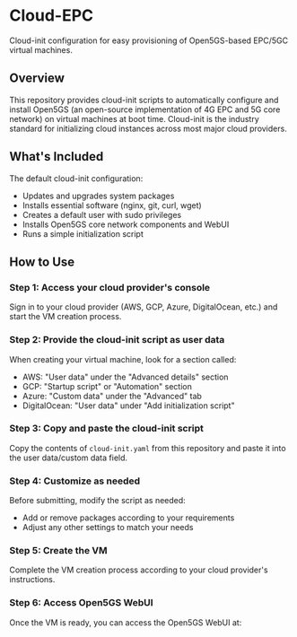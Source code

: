 # Cloud-EPC

Cloud-init configuration for easy provisioning of Open5GS-based EPC/5GC virtual machines.

## Overview

This repository provides cloud-init scripts to automatically configure and install Open5GS (an open-source implementation of 4G EPC and 5G core network) on virtual machines at boot time. Cloud-init is the industry standard for initializing cloud instances across most major cloud providers.

## What's Included

The default cloud-init configuration:
- Updates and upgrades system packages
- Installs essential software (nginx, git, curl, wget)
- Creates a default user with sudo privileges
- Installs Open5GS core network components and WebUI
- Runs a simple initialization script

## How to Use

### Step 1: Access your cloud provider's console

Sign in to your cloud provider (AWS, GCP, Azure, DigitalOcean, etc.) and start the VM creation process.

### Step 2: Provide the cloud-init script as user data

When creating your virtual machine, look for a section called:
- AWS: "User data" under the "Advanced details" section
- GCP: "Startup script" or "Automation" section
- Azure: "Custom data" under the "Advanced" tab
- DigitalOcean: "User data" under "Add initialization script"

### Step 3: Copy and paste the cloud-init script

Copy the contents of `cloud-init.yaml` from this repository and paste it into the user data/custom data field.

### Step 4: Customize as needed

Before submitting, modify the script as needed:
- Add or remove packages according to your requirements
- Adjust any other settings to match your needs

### Step 5: Create the VM

Complete the VM creation process according to your cloud provider's instructions.

### Step 6: Access Open5GS WebUI

Once the VM is ready, you can access the Open5GS WebUI at:
